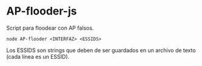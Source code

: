 AP-flooder-js
=============

Script para floodear con AP falsos. 

    node AP-flooder <INTERFAZ> <ESSIDS>
    
Los ESSIDS son strings que deben de ser guardados en un archivo de texto (cada línea es un ESSID).
